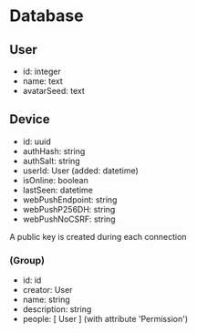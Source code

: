 # Database

## User
- id: integer <primary>
- name: text
- avatarSeed: text

## Device
- id: uuid <primary>
- authHash: string
- authSalt: string
- userId: User (added: datetime)
- isOnline: boolean
- lastSeen: datetime
- webPushEndpoint: string
- webPushP256DH: string
- webPushNoCSRF: string

A public key is created during each connection

### (Group)
- id: id
- creator: User
- name: string
- description: string
- people: [ User ] (with attribute 'Permission')
